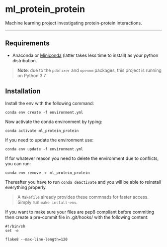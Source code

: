 # ml_protein_protein

Machine learning project investigating protein-protein interactions.

---

## Requirements

* Anaconda or [Miniconda](https://docs.conda.io/en/latest/miniconda.html) (latter takes less time to install) as your python distribution.

> **Note**: due to the `pdbfixer` and `openmm` packages, this project is running on Python 3.7.

## Installation

Install the env with the following command:
```
conda env create -f environment.yml
```

Now activate the conda environment by typing:
```
conda activate ml_protein_protein
```

If you need to update the environment use:
```
conda env update -f environment.yml
```

If for whatever reason you need to delete the environment due to conflicts, you can run:
```
conda env remove -n ml_protein_protein
```

Thereafter you have to run `conda deactivate` and you will be able to reinstall everything properly. 

> A `Makefile` already provides these commnads for faster access. Simply run `make install-env`.

If you want to make sure your files are pep8 compliant before commiting then create a pre-commit file in .git/hooks/
with the following content:
```
#!/bin/sh
set -e

flake8 --max-line-length=120
```

